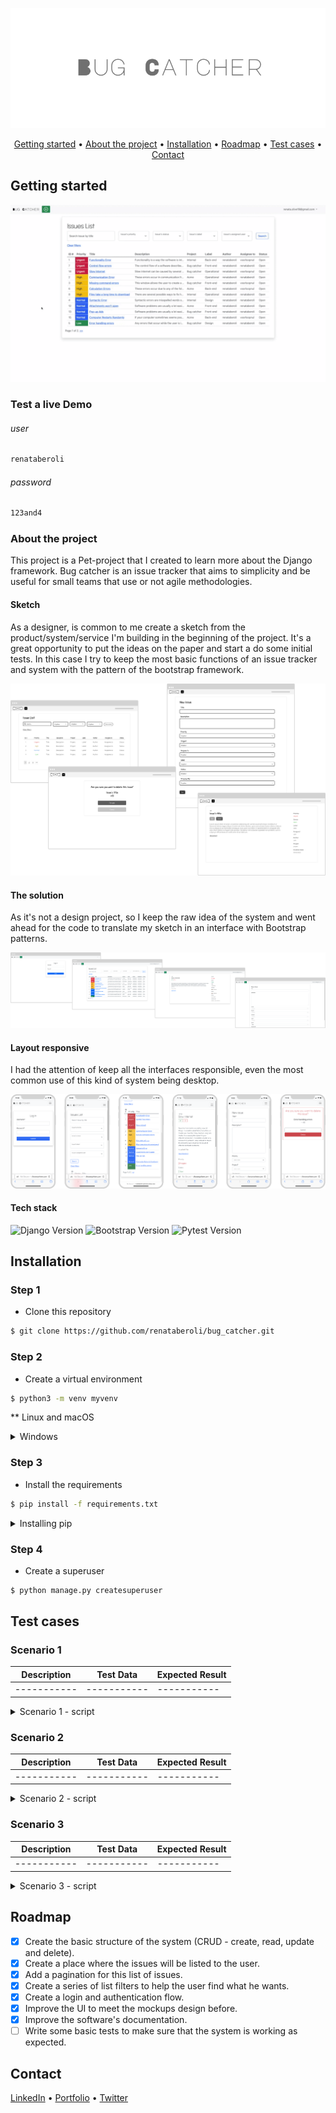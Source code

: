 <div align="center">

![logo](https://github.com/renataberoli/bug_catcher/blob/dev/app/static/img/bc-logo.png?raw=true)

[Getting started](#getting-started) •
[About the project](#about-the-project)  •
[Installation](#installation) •
[Roadmap](#roadmap) •
[Test cases](#test-cases) •
[Contact](#contact)
</div>

## Getting started
![Gif home](https://github.com/renataberoli/bug_catcher/blob/dev/app/static/img/gif%20principal.gif?raw=true)

### Test a live Demo

###### user
```sh
renataberoli
```
###### password
```sh
123and4
```

### About the project
This project is a Pet-project that I created to learn more about the Django framework. Bug catcher is an issue tracker 
that aims to simplicity and be useful for small teams that use or not agile methodologies.

#### Sketch
As a designer, is common to me create a sketch from the product/system/service I'm building in the beginning of the project. 
It's a great opportunity to put the ideas on the paper and start a do some initial tests. In this case I try to keep the most 
basic functions of an issue tracker and system with the pattern of the bootstrap framework.

![Sketch](https://github.com/renataberoli/bug_catcher/blob/dev/app/static/img/sketchs.png?raw=true)


#### The solution
As it's not a design project, so I keep the raw idea of the system and went ahead for the code to translate my sketch in 
an interface with Bootstrap patterns.

![Desktop](https://github.com/renataberoli/bug_catcher/blob/dev/app/static/img/bug%20catcher%20desktop%20mock.png?raw=true)

#### Layout responsive
I had the attention of keep all the interfaces responsible, even the most common use of this kind of system being desktop.

![Mobile](https://github.com/renataberoli/bug_catcher/blob/dev/app/static/img/mobile%20mock%20bc.png?raw=true)

#### Tech stack
![Django Version](https://img.shields.io/badge/Django-~3.2.10-blueviolet)
![Bootstrap Version](https://img.shields.io/badge/Bootstrap-5-blue)
![Pytest Version](https://img.shields.io/badge/Pytest-idn-green)

## Installation

### Step 1
- Clone this repository
```sh
$ git clone https://github.com/renataberoli/bug_catcher.git
```

### Step 2
- Create a virtual environment
```sh
$ python3 -m venv myvenv
```
** Linux and macOS
<details>
<summary>Windows</summary>

If you are using a virtualenv on Windows, run the fallen command:

```sh
$ python -m venv myvenv
```
</details>

### Step 3
- Install the requirements
````sh
$ pip install -f requirements.txt
````

<details>
<summary>Installing pip</summary>

If you don't have the 'pip' package installed, run the fallen command:

```sh
$ python -m pip install --upgrade pip
```
In this way you'll get the most updated version of the 'pip' package.

**This command is compatible with Linux, macOS and Windows
</details>

### Step 4
- Create a superuser
```sh
$ python manage.py createsuperuser
```

## Test cases
### Scenario 1
| Description | Test Data | Expected Result | 
| ----------- | --------- | --------------- | 
|-----------| -----------| -----------|

<details>
<summary>Scenario 1 - script</summary>

```sh
$
```
</details>

### Scenario 2
| Description | Test Data | Expected Result | 
| ----------- | --------- | --------------- | 
|-----------| -----------| -----------|
<details>
<summary>Scenario 2 - script</summary>

```sh
$
```
</details>

### Scenario 3
| Description | Test Data | Expected Result | 
| ----------- | --------- | --------------- | 
|-----------| -----------| -----------|
<details>
<summary>Scenario 3 - script</summary>

```sh
$
```
</details>

## Roadmap
- [x] Create the basic structure of the system (CRUD - create, read, update and delete).
- [x] Create a place where the issues will be listed to the user.
- [x] Add a pagination for this list of issues. 
- [x] Create a series of list filters to help the user find what he wants.
- [x] Create a login and authentication flow.
- [x] Improve the UI to meet the mockups design before.
- [x] Improve the software's documentation.
- [ ] Write some basic tests to make sure that the system is working as expected.

## Contact
[LinkedIn](https://www.linkedin.com/) •
[Portfolio](https://renataberoli.github.io/) •
[Twitter](https://twitter.com/renataberoli) 